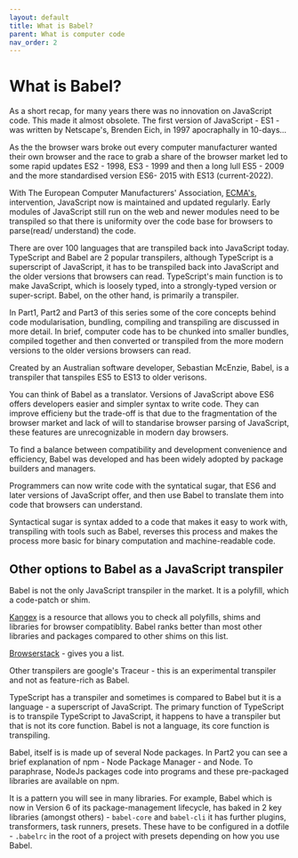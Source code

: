 ```yaml
---
layout: default
title: What is Babel?
parent: What is computer code
nav_order: 2
---
```


# What is Babel?

As a short recap, for many years there was no innovation on JavaScript code. This made it almost obsolete. The first version of JavaScript - ES1 - was written by Netscape's, Brenden Eich, in 1997 apocraphally in 10-days...

As the the browser wars broke out every computer manufacturer wanted their own browser and the race to grab a share of the browser market led to some rapid updates ES2 - 1998, ES3 - 1999 and then a long lull ES5 - 2009 and the more standardised version ES6- 2015 with ES13 (current-2022).

With The European Computer Manufacturers' Association, [ECMA's](https://en.wikipedia.org/wiki/Ecma_International), intervention, JavaScript now is maintained and updated regularly. Early modules of JavaScript still run on the web and newer modules need to be transpiled so that there is uniformity over the code base for browsers to parse(read/ understand) the code.

There are over 100 languages that are transpiled back into JavaScript today. TypeScript and Babel are 2 popular transpilers, although TypeScript is a superscript of JavaScript, it has to be transpiled back into JavaScript and the older versions that browsers can read. TypeScript's main function is to make JavaScript, which is loosely typed, into a strongly-typed version or super-script. Babel, on the other hand, is primarily a transpiler.

In Part1, Part2 and Part3 of this series some of the core concepts behind code modularisation, bundling, compiling and transpiling are discussed in more detail. In brief, computer code has to be chunked into smaller bundles, compiled together and then converted or transpiled from the more modern versions to the older versions browsers can read.

Created by an Australian software developer, Sebastian McEnzie, Babel, is a transpiler that tanspiles ES5 to ES13 to older verisons.

You can think of Babel as a translator. Versions of JavaScript above ES6 offers developers easier and simpler syntax to write code. They can improve efficieny but the trade-off is that due to the fragmentation of the browser market and lack of will to standarise browser parsing of JavaScript, these features are unrecognizable in modern day browsers.

To find a balance between compatibility and development convenience and efficiency, Babel was developed and has been widely adopted by package builders and managers.

Programmers can now write code with the syntatical sugar, that ES6 and later versions of JavaScript offer, and then use Babel to translate them into code that browsers can understand.

Syntactical sugar is syntax added to a code that makes it easy to work with, transpiling with tools such as Babel, reverses this process and makes the process more basic for binary computation and machine-readable code.

## Other options to Babel as a JavaScript transpiler

Babel is not the only JavaScript transpiler in the market. It is a polyfill, which a code-patch or shim.

[Kangex](https://kangax.github.io/compat-table/es6/) is a resource that allows you to check all polyfills, shims and libraries for browser compatiblity. Babel ranks better than most other libraries and packages compared to other shims on this list.

[Browserstack](https://www.browserstack.com/) - gives you a  list.

Other transpilers are google's Traceur - this is an experimental transpiler and not as feature-rich as Babel.

TypeScript has a transpiler and sometimes is compared to Babel but it is a language - a superscript of JavaScript. The primary function of TypeScript is to transpile TypeScript to JavaScript, it happens to have a transpiler but that is not its core function. Babel is not a language, its core function is transpiling.

Babel, itself is is made up of several Node packages. In Part2 you can see a brief explanation of npm - Node Package Manager - and Node. To paraphrase, NodeJs packages code into programs and these pre-packaged libraries are available on npm.

It is a pattern you will see in many libraries. For example, Babel which is now in Version 6 of its package-management lifecycle, has baked in 2 key libraries (amongst others) - `babel-core` and `babel-cli` it has further plugins, transformers, task runners, presets. These have to be configured in a dotfile - `.babelrc` in the root of a project with presets depending on how you use Babel.
